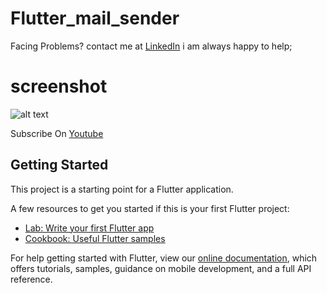 # Flutter_mail_sender

Facing Problems? contact me at   [LinkedIn](https://www.linkedin.com/in/zeeshu-x-5190b41a1/) i am always happy to help;

# screenshot 
![alt text](https://github.com/zeeshux7860/flutter_mail_sender/blob/master/Email%20Sender(1).png)

Subscribe On [Youtube](https://www.youtube.com/channel/UCdlYbpF0lxyujCUfUoxqCRQ)

## Getting Started

This project is a starting point for a Flutter application.

A few resources to get you started if this is your first Flutter project:

- [Lab: Write your first Flutter app](https://flutter.dev/docs/get-started/codelab)
- [Cookbook: Useful Flutter samples](https://flutter.dev/docs/cookbook)

For help getting started with Flutter, view our
[online documentation](https://flutter.dev/docs), which offers tutorials,
samples, guidance on mobile development, and a full API reference.
